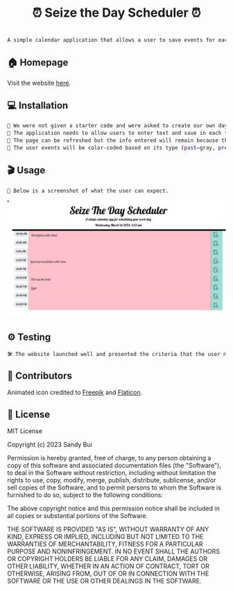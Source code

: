 <h1 align="center">⏰ Seize the Day Scheduler ⏰</h1>

```sh

A simple calendar application that allows a user to save events for each hour of the day.

```

## 🏠 Homepage

Visit the website [here](https://stbuiemory.github.io/Seize-The-Day-Scheduler/).

## 💻 Installation

```sh
🔹 We were not given a starter code and were asked to create our own day scheduler based on the sample application provided in Module 5 challenge.
🔹 The application needs to allow users to enter text and save in each time slot. 
🔹 The page can be refreshed but the info entered will remain because they are recorded in local storage.
🔹 The user events will be color-coded based on its type (past=gray, present=green, future=pink).
```
## 🎬 Usage

```sh
🤩 Below is a screenshot of what the user can expect.
```
![Screenshot of the final product](./assets/Screenshot%20of%20Scheduler.jpg)

## ⚙️ Testing

```sh
🛠️ The website launched well and presented the criteria that the user needs.
```

## 🤝 Contributors

Animated icon credited to [Freepik](https://www.freepik.com) and [Flaticon](https://www.flaticon.com/).

## 📝 License

MIT License

Copyright (c) 2023 Sandy Bui

Permission is hereby granted, free of charge, to any person obtaining a copy of this software and associated documentation files (the "Software"), to deal in the Software without restriction, including without limitation the rights to use, copy, modify, merge, publish, distribute, sublicense, and/or sell copies of the Software, and to permit persons to whom the Software is furnished to do so, subject to the following conditions:

The above copyright notice and this permission notice shall be included in all copies or substantial portions of the Software.

THE SOFTWARE IS PROVIDED "AS IS", WITHOUT WARRANTY OF ANY KIND, EXPRESS OR IMPLIED, INCLUDING BUT NOT LIMITED TO THE WARRANTIES OF MERCHANTABILITY, FITNESS FOR A PARTICULAR PURPOSE AND NONINFRINGEMENT. IN NO EVENT SHALL THE AUTHORS OR COPYRIGHT HOLDERS BE LIABLE FOR ANY CLAIM, DAMAGES OR OTHER LIABILITY, WHETHER IN AN ACTION OF CONTRACT, TORT OR OTHERWISE, ARISING FROM, OUT OF OR IN CONNECTION WITH THE SOFTWARE OR THE USE OR OTHER DEALINGS IN THE SOFTWARE.
